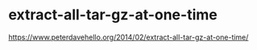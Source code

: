 # extract-all-tar-gz-at-one-time
https://www.peterdavehello.org/2014/02/extract-all-tar-gz-at-one-time/
